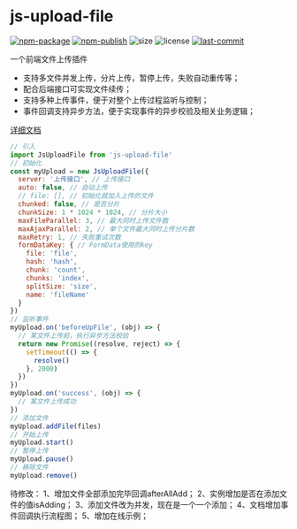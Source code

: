# js-upload-file

[![npm-package](https://img.shields.io/npm/v/js-upload-file?color=FF0000&label=npm%20package)](https://www.npmjs.com/package/js-upload-file)
[![npm-publish](https://img.shields.io/github/workflow/status/dfox89/js-upload-file/npm-publish?color=FFFF00&label=npm%20publish)](https://github.com/dfox89/js-upload-file/actions)
![size](https://img.shields.io/bundlephobia/min/js-upload-file?color=FF7F00)
![license](https://img.shields.io/npm/l/js-upload-file?color=0000FF)
[![last-commit](https://img.shields.io/github/last-commit/dfox89/js-upload-file?color=8B00FF)](https://github.com/dfox89/js-upload-file/commits/master)

一个前端文件上传插件

- 支持多文件并发上传，分片上传，暂停上传，失败自动重传等；
- 配合后端接口可实现文件续传；
- 支持多种上传事件，便于对整个上传过程监听与控制；
- 事件回调支持异步方法，便于实现事件的异步校验及相关业务逻辑；

[详细文档](https://dfox89.github.io/js-upload-file/)


```javascript
// 引入
import JsUploadFile from 'js-upload-file'
// 初始化
const myUpload = new JsUploadFile({
  server: '上传接口', // 上传接口
  auto: false, // 自动上传
  // file: [], // 初始化就加入上传的文件
  chunked: false, // 是否分片
  chunkSize: 1 * 1024 * 1024, // 分片大小
  maxFileParallel: 3, // 最大同时上传文件数
  maxAjaxParallel: 2, // 单个文件最大同时上传分片数
  maxRetry: 1, // 失败重试次数
  formDataKey: { // FormData使用的key
    file: 'file',
    hash: 'hash',
    chunk: 'count',
    chunks: 'index',
    splitSize: 'size',
    name: 'fileName'
  }
})
// 监听事件
myUpload.on('beforeUpFile', (obj) => {
  // 某文件上传前，执行异步方法校验
  return new Promise((resolve, reject) => {
    setTimeout(() => {
      resolve()
    }, 2000)
  })
})
myUpload.on('success', (obj) => {
  // 某文件上传成功
})
// 添加文件
myUpload.addFile(files)
// 开始上传
myUpload.start()
// 暂停上传
myUpload.pause()
// 移除文件
myUpload.remove()
```

待修改：
1、增加文件全部添加完毕回调afterAllAdd；
2、实例增加是否在添加文件的值isAdding；
3、添加文件改为并发，现在是一个一个添加；
4、文档增加事件回调执行流程图；
5、增加在线示例；